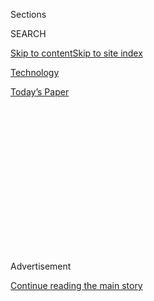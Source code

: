 <div id="app">

<div>

<div>

<div>

<div class="NYTAppHideMasthead css-1q2w90k e1suatyy0">

<div class="section css-ui9rw0 e1suatyy2">

<div class="css-eph4ug er09x8g0">

<div class="css-6n7j50">

</div>

<span class="css-1dv1kvn">Sections</span>

<div class="css-10488qs">

<span class="css-1dv1kvn">SEARCH</span>

</div>

[Skip to content](#site-content)[Skip to site
index](#site-index)

</div>

<div id="masthead-section-label" class="css-1wr3we4 eaxe0e00">

[Technology](https://www.nytimes3xbfgragh.onion/section/technology)

</div>

<div class="css-10698na e1huz5gh0">

</div>

</div>

<div id="masthead-bar-one" class="section hasLinks css-15hmgas e1csuq9d3">

<div class="css-uqyvli e1csuq9d0">

</div>

<div class="css-1uqjmks e1csuq9d1">

</div>

<div class="css-9e9ivx">

[](https://myaccount.nytimes3xbfgragh.onion/auth/login?response_type=cookie&client_id=vi)

</div>

<div class="css-1bvtpon e1csuq9d2">

[Today’s
Paper](https://www.nytimes3xbfgragh.onion/section/todayspaper)

</div>

</div>

</div>

</div>

<div data-aria-hidden="false">

<div id="site-content" data-role="main">

<div>

<div class="css-1aor85t" style="opacity:0.000000001;z-index:-1;visibility:hidden">

<div class="css-1hqnpie">

<div class="css-epjblv">

<span class="css-17xtcya">[Technology](/section/technology)</span><span class="css-x15j1o">|</span><span class="css-fwqvlz">TikTok
Said to Be Under National Security
Review</span>

</div>

<div class="css-k008qs">

<div class="css-1iwv8en">

<span class="css-18z7m18"></span>

<div>

</div>

</div>

<span class="css-1n6z4y">https://nyti.ms/2qb9Gi4</span>

<div class="css-1705lsu">

<div class="css-4xjgmj">

<div class="css-4skfbu" data-role="toolbar" data-aria-label="Social Media Share buttons, Save button, and Comments Panel with current comment count" data-testid="share-tools">

  - 
  - 
  - 
  - 
    
    <div class="css-6n7j50">
    
    </div>

  - 
  - 

</div>

</div>

</div>

</div>

</div>

</div>

<div id="NYT_TOP_BANNER_REGION" class="css-13pd83m">

</div>

<div id="top-wrapper" class="css-1sy8kpn">

<div id="top-slug" class="css-l9onyx">

Advertisement

</div>

[Continue reading the main
story](#after-top)

<div class="ad top-wrapper" style="text-align:center;height:100%;display:block;min-height:250px">

<div id="top" class="place-ad" data-position="top" data-size-key="top">

</div>

</div>

<div id="after-top">

</div>

</div>

<div>

<div id="sponsor-wrapper" class="css-1hyfx7x">

<div id="sponsor-slug" class="css-19vbshk">

Supported by

</div>

[Continue reading the main
story](#after-sponsor)

<div id="sponsor" class="ad sponsor-wrapper" style="text-align:center;height:100%;display:block">

</div>

<div id="after-sponsor">

</div>

</div>

<div class="css-186x18t">

</div>

<div class="css-1vkm6nb ehdk2mb0">

# TikTok Said to Be Under National Security Review

</div>

The review comes after lawmakers raised concerns about TikTok’s growing
influence in the United States.

<div class="css-79elbk" data-testid="photoviewer-wrapper">

<div class="css-z3e15g" data-testid="photoviewer-wrapper-hidden">

</div>

<div class="css-1a48zt4 ehw59r15" data-testid="photoviewer-children">

![<span class="css-16f3y1r e13ogyst0" data-aria-hidden="true">Over the
past 12 months, TikTok’s app has been downloaded more than 750 million
times.</span><span class="css-cnj6d5 e1z0qqy90" itemprop="copyrightHolder"><span class="css-1ly73wi e1tej78p0">Credit...</span><span><span>Joel
Saget/Agence France-Presse — Getty
Images</span></span></span>](https://static01.graylady3jvrrxbe.onion/images/2019/11/01/business/01tiktok1/01tiktok1-articleLarge.jpg?quality=75&auto=webp&disable=upscale)

</div>

</div>

<div class="css-18e8msd">

<div class="css-otjvjh epjyd6m0">

<div class="css-nmf14i ey68jwv0" data-aria-hidden="true">

[![Jack
Nicas](https://static01.graylady3jvrrxbe.onion/images/2018/11/26/multimedia/author-jack-nicas/author-jack-nicas-thumbLarge.png
"Jack Nicas")](https://www.nytimes3xbfgragh.onion/by/jack-nicas)[![Mike
Isaac](https://static01.graylady3jvrrxbe.onion/images/2018/02/16/multimedia/author-mike-isaac/author-mike-isaac-thumbLarge.jpg
"Mike Isaac")](https://www.nytimes3xbfgragh.onion/by/mike-isaac)[![Ana
Swanson](https://static01.graylady3jvrrxbe.onion/images/2018/12/10/multimedia/author-ana-swanson/author-ana-swanson-thumbLarge.png
"Ana Swanson")](https://www.nytimes3xbfgragh.onion/by/ana-swanson)

</div>

<div class="css-1baulvz">

By [<span class="css-1baulvz" itemprop="name">Jack
Nicas</span>](https://www.nytimes3xbfgragh.onion/by/jack-nicas),
[<span class="css-1baulvz" itemprop="name">Mike
Isaac</span>](https://www.nytimes3xbfgragh.onion/by/mike-isaac) and
[<span class="css-1baulvz last-byline" itemprop="name">Ana
Swanson</span>](https://www.nytimes3xbfgragh.onion/by/ana-swanson)

</div>

</div>

  - 
    
    <div class="css-ld3wwf e16638kd2">
    
    Nov. 1,
    2019
    
    </div>

  - 
    
    <div class="css-4xjgmj">
    
    <div class="css-d8bdto" data-role="toolbar" data-aria-label="Social Media Share buttons, Save button, and Comments Panel with current comment count" data-testid="share-tools">
    
      - 
      - 
      - 
      - 
        
        <div class="css-6n7j50">
        
        </div>
    
      - 
      - 
    
    </div>
    
    </div>

</div>

<div class="css-mdjrty">

[阅读简体中文版](https://cn.nytimes3xbfgragh.onion/technology/20191104/tiktok-national-security-review/ "Read in Simplified Chinese")[閱讀繁體中文版](https://cn.nytimes3xbfgragh.onion/technology/20191104/tiktok-national-security-review/zh-hant/ "Read in Traditional Chinese")

</div>

</div>

<div class="section meteredContent css-1r7ky0e" name="articleBody" itemprop="articleBody">

<div class="css-1fanzo5 StoryBodyCompanionColumn">

<div class="css-53u6y8">

The United States government has opened a national security review of a
Chinese company’s acquisition of the American company that became
TikTok, the hugely popular short-form video app, according to people
briefed on the inquiry.

The Committee on Foreign Investment in the United States, a federal
panel that reviews foreign acquisitions of American firms on
national-security grounds, is now reviewing the two-year-old deal after
[lawmakers raised
concerns](https://www.rubio.senate.gov/public/_cache/files/9ba023e4-2f4b-404a-a8c0-e87ea784f440/FCEFFE1F54F3899795B4E5F1F1804630.20191009-letter-to-secretary-mnuchin-re-tiktok.pdf)
about TikTok’s growing influence in the United States, said the people,
who spoke on the condition of anonymity because the investigation was
confidential. One of the people said that the American government had
evidence of the app sending data to China.

The move is the latest in a back and forth between the United States and
China, which are enmeshed in a global competition for technological
dominance that has begun to cleave the high-tech world in two and start
what some analysts refer to as a new Cold
War.

[ByteDance](https://www.nytimes3xbfgragh.onion/2018/10/29/technology/bytedance-app-funding-china.html),
a seven-year-old company based in Beijing, [acquired Musical.ly in
November 2017 for $800 million to $1
billion](https://www.nytimes3xbfgragh.onion/2017/11/10/business/dealbook/musically-sold-app-video.html).
At the time, Musical.ly, an app popular with teenagers to make homemade
karaoke videos, had about 60 million users in the United States and
Europe. ByteDance said it would keep Musical.ly separate from its family
of Chinese apps. Less than a year later, ByteDance [merged Musical.ly
with its similar
service](https://www.theverge.com/2018/8/2/17644260/musically-rebrand-tiktok-bytedance-douyin),
called TikTok, and the result has since become one of world’s
fastest-growing apps and [a global cultural
phenomenon](https://www.nytimes3xbfgragh.onion/interactive/2019/10/10/arts/TIK-TOK.html).

</div>

</div>

<div class="css-1fanzo5 StoryBodyCompanionColumn">

<div class="css-53u6y8">

Over the past 12 months, TikTok’s app has been downloaded more than 750
million times, more than Facebook, Instagram, YouTube and Snapchat,
according to the research firm Sensor Tower.

“While we cannot comment on ongoing regulatory processes, TikTok has
made clear that we have no higher priority than earning the trust of
users and regulators in the U.S.,” a ByteDance spokesman said in an
email. “Part of that effort includes working with Congress, and we are
committed to doing so.” TikTok does not send any user data to China, he
added.

Reuters [earlier reported the
review](https://www.reuters.com/article/us-tiktok-cfius-exclusive/exclusive-u-s-opens-national-security-investigation-into-tiktok-sources-idUSKBN1XB4IL)
by the federal panel, known as CFIUS, of the Musical.ly acquisition.

China blocks many foreign companies from openly existing online in the
country, but Chinese companies that have developed cutting-edge
technologies are growing more popular around the world. Many lawmakers
and Trump administration officials see the trend as a threat to American
national security and the economy, and they have set up numerous
barriers to stop Chinese firms from acquiring American data and
technology.

The Trump administration [prevented the Singapore-based
Broadcom](https://www.nytimes3xbfgragh.onion/2018/03/12/technology/trump-broadcom-qualcomm-merger.html)
from purchasing Qualcomm, an American chip-maker, and quashed deals like
[Ant Financial’s bid for
Moneygram](https://www.nytimes3xbfgragh.onion/2018/01/02/business/moneygram-ant-financial-china-cfius.html).

</div>

</div>

<div class="css-1fanzo5 StoryBodyCompanionColumn">

<div class="css-53u6y8">

President Trump has also [placed
Huawei](https://www.nytimes3xbfgragh.onion/2019/05/16/technology/huawei-ban-president-trump.html)
[and other Chinese tech
firms](https://www.nytimes3xbfgragh.onion/2019/10/07/us/politics/us-to-blacklist-28-chinese-entities-over-abuses-in-xinjiang.html)
on a blacklist that blocks them from purchasing American products over
national security and human rights concerns. He has also [imposed
tariffs on more than $360 billion of Chinese
products](https://www.nytimes3xbfgragh.onion/2019/10/08/us/politics/trump-trade-war-imf.html)
in a trade war that was at least partly in response to Chinese theft of
American intellectual property.

U.S. government officials have been particularly alarmed by the
implications of China’s 2017 national intelligence law, which contains
sweeping language that requires companies to comply with intelligence
gathering operations, if asked. Chinese officials have pushed back
against these assertions, saying that companies should comply with local
laws while abroad.

On TikTok, users create and share short, inventive videos and bizarre
memes, an endless scroll of clips that has been called “[the last sunny
corner on the
internet](https://www.newyorker.com/magazine/2019/09/30/how-tiktok-holds-our-attention).”
The vast majority of its footage comes from Western users, in large part
because TikTok isn’t available in mainland China; ByteDance instead
offers a highly similar service there called Douyin.

But TikTok’s Chinese connections and growing popularity in the United
States have drawn new concern in Washington after news reports
highlighted that there were [few signs of the Hong Kong protests on the
app](https://www.washingtonpost.com/technology/2019/09/15/tiktoks-beijing-roots-fuel-censorship-suspicion-it-builds-huge-us-audience/)
and that TikTok moderators were [instructed to censor videos that
featured a number of political
themes](https://www.theguardian.com/technology/2019/sep/25/revealed-how-tiktok-censors-videos-that-do-not-please-beijing).

ByteDance has said that the Chinese government does not order it to
censor content on TikTok. The spokesman said that the app’s content
policies are led by a team in the United States and are not influenced
by any government.

“To be clear: we do not remove videos based on the presence of Hong Kong
protest content,” a ByteDance spokesman said.

A former content moderator for TikTok said in an interview that managers
in the United States had instructed moderators to hide videos that
included any political messages or themes, not just those related to
China. The moderator spoke on the condition of anonymity because he
didn’t want to speak publicly about a former employer while seeking
another job in the tech industry.

</div>

</div>

<div class="css-1fanzo5 StoryBodyCompanionColumn">

<div class="css-53u6y8">

The moderator said that the policy was to allow such political posts to
remain on users’ profile pages but to prevent them from being shared
more widely in TikTok’s main video feed. The person said that while
moderators were told to censor racy videos, such as those featuring
scantily clad women, in Muslim countries, he never received specific
instructions to censor content related to China.

The ByteDance spokesman said the company had recently changed the policy
restricting political videos and called the previous rules a blunt
approach intended to keep the app fun.

Last month, Republican Senator Marco Rubio of Florida [sent a
letter](https://www.rubio.senate.gov/public/_cache/files/9ba023e4-2f4b-404a-a8c0-e87ea784f440/FCEFFE1F54F3899795B4E5F1F1804630.20191009-letter-to-secretary-mnuchin-re-tiktok.pdf)
to Treasury Secretary Steven Mnuchin, who leads CFIUS, urging him to
open a national security review of ByteDance’s purchase of Muscial.ly.

“There continues to be ample and growing evidence that TikTok’s platform
for Western markets, including those in the U.S., is censoring content
that is not in line with the Chinese Government and Communist Party
directives,” Mr. Rubio wrote.

Chuck Schumer, Democrat of New York and the Senate minority leader, said
the security review was “validation of our concern that apps like TikTok
— that store massive amounts of personal data accessible to foreign
governments — may pose serious risks to millions of Americans.”

Derek Scissors, a resident scholar at the American Enterprise Institute,
a conservative think tank, said that new guidelines passed by Congress
last year about personal data clearly indicate that CFIUS should review
the purchase. He said the companies would likely have to take steps to
convince the administration that American data would be secure.

“It’s a large transaction, it’s a tech transaction, and it does involve
American users transferring data to a Chinese firm,” Mr. Scissors said.
“I don’t see how they get away with not taking some sort of mitigation
here.”

</div>

</div>

<div class="css-1fanzo5 StoryBodyCompanionColumn">

<div class="css-53u6y8">

The ByteDance spokesman said the company hired a consulting firm in
Colorado called Special Counsel to analyze TikTok’s app to understand
where it sent user data.

Data about TikTok users, including their videos, names, dates of birth
and other information, was stored exclusively on computer servers in
Virginia and Singapore, said Douglas Brush, who led the analysis for
Special Counsel. He added that in the analysis from July to October,
which included interviews with TikTok employees and a review of the
app’s underlying computer code, his team found no way TikTok could
send data to China during those months.

ByteDance has tried to build its relationships in Washington amid the
growing scrutiny. TikTok has joined NetChoice, a trade association that
has been aggressive in pushing back on critics of tech companies. One of
Bytedance’s own staff members registered to lobby for the company this
summer. The company also hired the powerful corporate law firm Covington
& Burling — whose clients include Facebook, among others — to advocate
on its behalf.

In total, ByteDance spent $120,000 on its federal lobbying operation
last quarter, according to a public disclosure posted last week.

TikTok
[announced](https://newsroom.tiktok.com/en-us/our-commitment-to-our-users-and-the-tik-tok-experience)
last month that it was working with the law firm K\&L Gates on its
moderation policies, and it [joined a
nonprofit](https://www.fosi.org/about/press/fosi-welcomes-tiktok/)
organization focused on children’s online safety. In February, ByteDance
agreed to pay a $5.7 million fine to the Federal Trade Commission to
settle accusations that Musical.ly illegally collected information on
users under 13.

“We’ve just gotten started,” said Bart Gordon, the K\&L Gates partner
working with TikTok, on Friday.

*David McCabe contributed reporting.*

</div>

</div>

</div>

<div>

</div>

<div>

</div>

<div>

</div>

<div>

<div id="bottom-wrapper" class="css-1ede5it">

<div id="bottom-slug" class="css-l9onyx">

Advertisement

</div>

[Continue reading the main
story](#after-bottom)

<div id="bottom" class="ad bottom-wrapper" style="text-align:center;height:100%;display:block;min-height:90px">

</div>

<div id="after-bottom">

</div>

</div>

</div>

</div>

</div>

## Site Index

<div>

</div>

## Site Information Navigation

  - [© <span>2020</span> <span>The New York Times
    Company</span>](https://help.nytimes3xbfgragh.onion/hc/en-us/articles/115014792127-Copyright-notice)

<!-- end list -->

  - [NYTCo](https://www.nytco.com/)
  - [Contact
    Us](https://help.nytimes3xbfgragh.onion/hc/en-us/articles/115015385887-Contact-Us)
  - [Work with us](https://www.nytco.com/careers/)
  - [Advertise](https://nytmediakit.com/)
  - [T Brand Studio](http://www.tbrandstudio.com/)
  - [Your Ad
    Choices](https://www.nytimes3xbfgragh.onion/privacy/cookie-policy#how-do-i-manage-trackers)
  - [Privacy](https://www.nytimes3xbfgragh.onion/privacy)
  - [Terms of
    Service](https://help.nytimes3xbfgragh.onion/hc/en-us/articles/115014893428-Terms-of-service)
  - [Terms of
    Sale](https://help.nytimes3xbfgragh.onion/hc/en-us/articles/115014893968-Terms-of-sale)
  - [Site
    Map](https://spiderbites.nytimes3xbfgragh.onion)
  - [Help](https://help.nytimes3xbfgragh.onion/hc/en-us)
  - [Subscriptions](https://www.nytimes3xbfgragh.onion/subscription?campaignId=37WXW)

</div>

</div>

</div>

</div>
